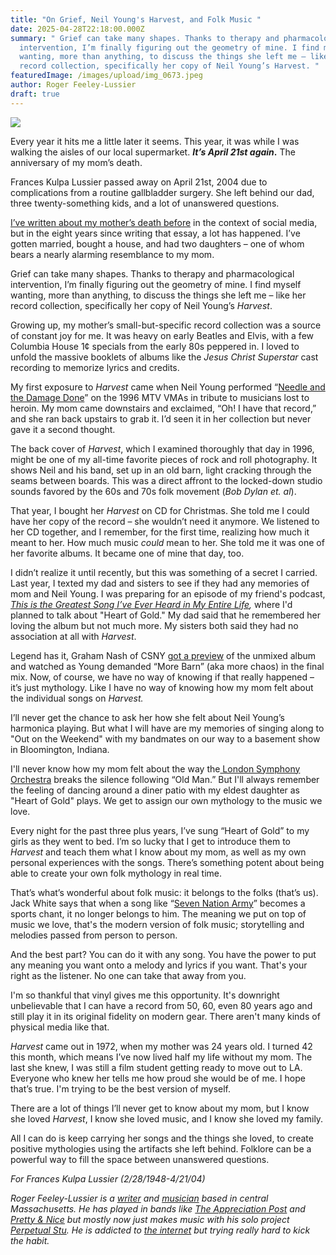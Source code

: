 ```yaml
---
title: "On Grief, Neil Young's Harvest, and Folk Music "
date: 2025-04-28T22:18:00.000Z
summary: " Grief can take many shapes. Thanks to therapy and pharmacological
  intervention, I’m finally figuring out the geometry of mine. I find myself
  wanting, more than anything, to discuss the things she left me – like her
  record collection, specifically her copy of Neil Young’s Harvest. "
featuredImage: /images/upload/img_0673.jpeg
author: Roger Feeley-Lussier
draft: true
---
```

![](/images/upload/img_0673.jpeg)

Every year it hits me a little later it seems. This year, it was while I was walking the aisles of our local supermarket. ***It’s April 21st again*.** The anniversary of my mom’s death.

Frances Kulpa Lussier passed away on April 21st, 2004 due to complications from a routine gallbladder surgery. She left behind our dad, three twenty-something kids, and a lot of unanswered questions. 

[I’ve written about my mother’s death before](https://rogerfeeleylussier.medium.com/my-mother-died-before-facebook-5fd260fc295b) in the context of social media, but in the eight years since writing that essay, a lot has happened. I’ve gotten married, bought a house, and had two daughters – one of whom bears a nearly alarming resemblance to my mom. 

Grief can take many shapes. Thanks to therapy and pharmacological intervention, I’m finally figuring out the geometry of mine. I find myself wanting, more than anything, to discuss the things she left me – like her record collection, specifically her copy of Neil Young’s *Harvest*. 

Growing up, my mother’s small-but-specific record collection was a source of constant joy for me. It was heavy on early Beatles and Elvis, with a few Columbia House 1¢ specials from the early 80s peppered in. I loved to unfold the massive booklets of albums like the *Jesus Christ Superstar* cast recording to memorize lyrics and credits.

My first exposure to *Harvest* came when Neil Young performed “[Needle and the Damage Done](https://www.youtube.com/watch?v=DiVXxBnEa_0)” on the 1996 MTV VMAs in tribute to musicians lost to heroin. My mom came downstairs and exclaimed, “Oh! I have that record,” and she ran back upstairs to grab it. I’d seen it in her collection but never gave it a second thought. 

The back cover of *Harvest*, which I examined thoroughly that day in 1996, might be one of my all-time favorite pieces of rock and roll photography. It shows Neil and his band, set up in an old barn, light cracking through the seams between boards. This was a direct affront to the locked-down studio sounds favored by the 60s and 70s folk movement (*Bob Dylan et. al*).

That year, I bought her *Harvest* on CD for Christmas. She told me I could have her copy of the record – she wouldn’t need it anymore. We listened to her CD together, and I remember, for the first time, realizing how much it meant to her. How much music *could* mean to her. She told me it was one of her favorite albums. It became one of mine that day, too. 

I didn’t realize it until recently, but this was something of a secret I carried. Last year, I texted my dad and sisters to see if they had any memories of mom and Neil Young. I was preparing for an episode of my friend's podcast,[ *This is the Greatest Song I’ve Ever Heard in My Entire Life*](https://gr8songpod.podbean.com/e/roger-feeley-lussier-remembers-his-mom-with-a-heart-of-gold/)*,* where I'd planned to talk about "Heart of Gold." My dad said that he remembered her loving the album but not much more. My sisters both said they had no association at all with *Harvest*. 

Legend has it, Graham Nash of CSNY [got a preview](https://www.openculture.com/2018/11/barn-story-neil-young-first-played-harvest-graham-nash-1972.html) of the unmixed album and watched as Young demanded “More Barn” (aka more chaos) in the final mix. Now, of course, we have no way of knowing if that really happened – it’s just mythology. Like I have no way of knowing how my mom felt about the individual songs on *Harvest.*

I’ll never get the chance to ask her how she felt about Neil Young’s harmonica playing. But what I will have are my memories of singing along to "Out on the Weekend" with my bandmates on our way to a basement show in Bloomington, Indiana.

I'll never know how my mom felt about the way the[ London Symphony Orchestra](https://www.facebook.com/watch/?v=573299393140952) breaks the silence following “Old Man.” But I'll always remember the feeling of dancing around a diner patio with my eldest daughter as "Heart of Gold" plays. We get to assign our own mythology to the music we love. 

Every night for the past three plus years, I’ve sung “Heart of Gold” to my girls as they went to bed. I’m so lucky that I get to introduce them to *Harvest* and teach them what I know about my mom, as well as my own personal experiences with the songs. There’s something potent about being able to create your own folk mythology in real time. 

That’s what’s wonderful about folk music: it belongs to the folks (that’s us). Jack White says that when a song like “[Seven Nation Army](https://www.youtube.com/watch?v=_iZfCCqPsWA)” becomes a sports chant, it no longer belongs to him. The meaning we put on top of music we love, that's the modern version of folk music; storytelling and melodies passed from person to person.

And the best part? You can do it with any song. You have the power to put any meaning you want onto a melody and lyrics if you want. That's your right as the listener. No one can take that away from you. 

I'm so thankful that vinyl gives me this opportunity. It's downright unbelievable that I can have a record from 50, 60, even 80 years ago and still play it in its original fidelity on modern gear. There aren't many kinds of physical media like that. 

*Harvest* came out in 1972, when my mother was 24 years old. I turned 42 this month, which means I’ve now lived half my life without my mom. The last she knew, I was still a film student getting ready to move out to LA. Everyone who knew her tells me how proud she would be of me. I hope that’s true. I'm trying to be the best version of myself.

There are a lot of things I’ll never get to know about my mom, but I know she loved *Harvest*, I know she loved music, and I know she loved my family.

All I can do is keep carrying her songs and the things she loved, to create positive mythologies using the artifacts she left behind. Folklore can be a powerful way to fill the space between unanswered questions. 

*For Frances Kulpa Lussier (2/28/1948-4/21/04)*


*Roger Feeley-Lussier is a [writer](https://www.iamtherog.com/) and [musician](https://perpetualstu.org/) based in central Massachusetts. He has played in bands like [The Appreciation Post](https://www.youtube.com/watch?v=3L_WAkcN1Vo) and [Pretty & Nice](https://www.youtube.com/watch?v=-ji03DbDjm8) but mostly now just makes music with his solo project [Perpetual Stu](https://www.youtube.com/watch?v=NYT_kLPRYik). He is addicted to [the internet](https://bsky.app/profile/iamtherog.com) but trying really hard to kick the habit.*
